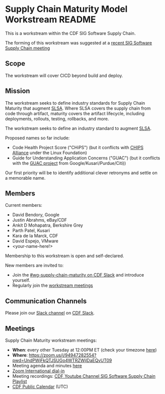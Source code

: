 # Supply Chain Maturity Model Workstream README

This is a workstream within the CDF SIG Software Supply Chain.

The forming of this workstream was suggested at a [recent SIG Software Supply
Chain
meeting](https://github.com/cdfoundation/sig-software-supply-chain/blob/main/docs/meetings.md#August-25-2022)

## Scope

The workstream will cover CICD beyond build and deploy.

## Mission

The workstream seeks to define industry standards for Supply Chain Maturity that
augment [SLSA](http://slsa.dev).  Where SLSA covers the supply chain from code
through artifact, maturity covers the artifact lifecycle, including deployments,
rollouts, testing, rollbacks, and more.

The workstream seeks to define an industry standard to augment [SLSA](http://slsa.dev).

Proposed names so far include:
*  Code Health Project Score ("CHiPS") (but it conflicts with [CHIPS
   Alliance](https://chipsalliance.org/) under the Linux Foundation)
*  Guide for Understanding Application Concerns ("GUAC") (but it conflicts with the [GUAC project](https://github.com/guacsec/guac) from Google/Kusari/Purdue/Citi))

Our first priority will be to identify additional clever retronyms and settle on
a memorable name.

## Members
Current members:
* David Bendory, Google
* Justin Abrahms, eBay/CDF
* Ankit D Mohapatra, Berkshire Grey
* Parth Patel, Kusari
* Kara de la Marck, CDF
* David Espejo, VMware
* <your-name-here!>

Membership to this workstream is open and self-declared.

New members are invited to:
* Join the [#wg-supply-chain-maturity on CDF
  Slack](https://cdeliveryfdn.slack.com/archives/C03V8R6C64C) and introduce
  yourself.
* Regularly join the [workstream meetings](#supply-chain-maturity-workstream-meetings)
  
## Communication Channels

Please join our [Slack
channel](https://cdeliveryfdn.slack.com/archives/C03V8R6C64C) on [CDF
Slack](https://cdeliveryfdn.slack.com/join/shared_invite/zt-nwc0jjd0-G65oEpv5ynFfPD5oOX5Ogg#/).

## Meetings

Supply Chain Maturity workstream meetings:

* **When**: every other Tuesday at 12:00PM ET (check your timezone [here](https://dateful.com/time-zone-converter?t=4pm&tz2=UTC))
* **Where**: https://zoom.us/j/94947282554?pwd=UndPWjFkQTJSUGo4WTRZWjlDaEQvUT09
* Meeting agenda and minutes [here](https://hackmd.io/xq6lH4F7RUWmqZhluMcgLw)
* [Zoom International dial-in](https://zoom.us/zoomconference)
* Meeting recordings: [CDF Youtube Channel SIG Software Supply Chain Playlist](https://youtube.com/playlist?list=PL2KXbZ9-EY9TT2rKSBv6-BUdKqsJg9rAL)
* [CDF Public Calendar](https://calendar.google.com/calendar/u/0/embed?src=linuxfoundation.org_mhf0kmgedn67ihni8r129avp24@group.calendar.google.com&ctz=UTC) (UTC)

